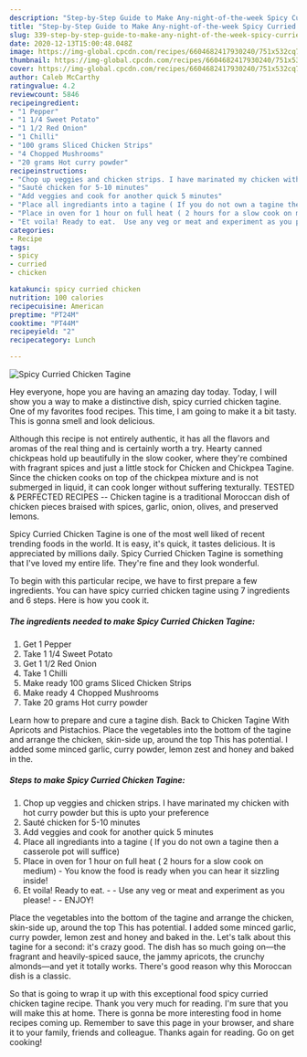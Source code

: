 ```yaml
---
description: "Step-by-Step Guide to Make Any-night-of-the-week Spicy Curried Chicken Tagine"
title: "Step-by-Step Guide to Make Any-night-of-the-week Spicy Curried Chicken Tagine"
slug: 339-step-by-step-guide-to-make-any-night-of-the-week-spicy-curried-chicken-tagine
date: 2020-12-13T15:00:48.048Z
image: https://img-global.cpcdn.com/recipes/6604682417930240/751x532cq70/spicy-curried-chicken-tagine-recipe-main-photo.jpg
thumbnail: https://img-global.cpcdn.com/recipes/6604682417930240/751x532cq70/spicy-curried-chicken-tagine-recipe-main-photo.jpg
cover: https://img-global.cpcdn.com/recipes/6604682417930240/751x532cq70/spicy-curried-chicken-tagine-recipe-main-photo.jpg
author: Caleb McCarthy
ratingvalue: 4.2
reviewcount: 5846
recipeingredient:
- "1 Pepper"
- "1 1/4 Sweet Potato"
- "1 1/2 Red Onion"
- "1 Chilli"
- "100 grams Sliced Chicken Strips"
- "4 Chopped Mushrooms"
- "20 grams Hot curry powder"
recipeinstructions:
- "Chop up veggies and chicken strips. I have marinated my chicken with hot curry powder but this is upto your preference"
- "Sauté chicken for 5-10 minutes"
- "Add veggies and cook for another quick 5 minutes"
- "Place all ingrediants into a tagine ( If you do not own a tagine then a casserole pot will suffice)"
- "Place in oven for 1 hour on full heat ( 2 hours for a slow cook on medium) You know the food is ready when you can hear it sizzling inside!"
- "Et voila! Ready to eat.  Use any veg or meat and experiment as you please!  ENJOY!"
categories:
- Recipe
tags:
- spicy
- curried
- chicken

katakunci: spicy curried chicken 
nutrition: 100 calories
recipecuisine: American
preptime: "PT24M"
cooktime: "PT44M"
recipeyield: "2"
recipecategory: Lunch

---
```



![Spicy Curried Chicken Tagine](https://img-global.cpcdn.com/recipes/6604682417930240/751x532cq70/spicy-curried-chicken-tagine-recipe-main-photo.jpg)

Hey everyone, hope you are having an amazing day today. Today, I will show you a way to make a distinctive dish, spicy curried chicken tagine. One of my favorites food recipes. This time, I am going to make it a bit tasty. This is gonna smell and look delicious.

Although this recipe is not entirely authentic, it has all the flavors and aromas of the real thing and is certainly worth a try. Hearty canned chickpeas hold up beautifully in the slow cooker, where they&#39;re combined with fragrant spices and just a little stock for Chicken and Chickpea Tagine. Since the chicken cooks on top of the chickpea mixture and is not submerged in liquid, it can cook longer without suffering texturally. TESTED &amp; PERFECTED RECIPES -- Chicken tagine is a traditional Moroccan dish of chicken pieces braised with spices, garlic, onion, olives, and preserved lemons.

Spicy Curried Chicken Tagine is one of the most well liked of recent trending foods in the world. It is easy, it's quick, it tastes delicious. It is appreciated by millions daily. Spicy Curried Chicken Tagine is something that I've loved my entire life. They're fine and they look wonderful.


To begin with this particular recipe, we have to first prepare a few ingredients. You can have spicy curried chicken tagine using 7 ingredients and 6 steps. Here is how you cook it.

<!--inarticleads1-->

##### The ingredients needed to make Spicy Curried Chicken Tagine:

1. Get 1 Pepper
1. Take 1 1/4 Sweet Potato
1. Get 1 1/2 Red Onion
1. Take 1 Chilli
1. Make ready 100 grams Sliced Chicken Strips
1. Make ready 4 Chopped Mushrooms
1. Take 20 grams Hot curry powder


Learn how to prepare and cure a tagine dish. Back to Chicken Tagine With Apricots and Pistachios. Place the vegetables into the bottom of the tagine and arrange the chicken, skin-side up, around the top This has potential. I added some minced garlic, curry powder, lemon zest and honey and baked in the. 

<!--inarticleads2-->

##### Steps to make Spicy Curried Chicken Tagine:

1. Chop up veggies and chicken strips. I have marinated my chicken with hot curry powder but this is upto your preference
1. Sauté chicken for 5-10 minutes
1. Add veggies and cook for another quick 5 minutes
1. Place all ingrediants into a tagine ( If you do not own a tagine then a casserole pot will suffice)
1. Place in oven for 1 hour on full heat ( 2 hours for a slow cook on medium) - You know the food is ready when you can hear it sizzling inside!
1. Et voila! Ready to eat. -  - Use any veg or meat and experiment as you please! -  - ENJOY!


Place the vegetables into the bottom of the tagine and arrange the chicken, skin-side up, around the top This has potential. I added some minced garlic, curry powder, lemon zest and honey and baked in the. Let&#39;s talk about this tagine for a second: it&#39;s crazy good. The dish has so much going on—the fragrant and heavily-spiced sauce, the jammy apricots, the crunchy almonds—and yet it totally works. There&#39;s good reason why this Moroccan dish is a classic. 

So that is going to wrap it up with this exceptional food spicy curried chicken tagine recipe. Thank you very much for reading. I'm sure that you will make this at home. There is gonna be more interesting food in home recipes coming up. Remember to save this page in your browser, and share it to your family, friends and colleague. Thanks again for reading. Go on get cooking!
